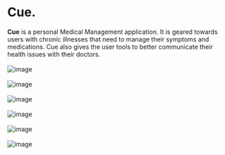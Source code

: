 # Cue.

**Cue** is a personal Medical Management application. It is geared towards users with chronic illnesses that need to manage their symptoms and medications. Cue also gives the user tools to better communicate their health issues with their doctors.<br><br>
![image](https://user-images.githubusercontent.com/20919596/50703218-096ee480-1019-11e9-9e9f-3a9b0b934721.png)<br><br>
![image](https://user-images.githubusercontent.com/20919596/50703229-1095f280-1019-11e9-9bea-2d6772cb64c4.png)<br><br>
![image](https://user-images.githubusercontent.com/20919596/50703250-20153b80-1019-11e9-99b8-747552ea267b.png)<br><br>
![image](https://user-images.githubusercontent.com/20919596/50703235-168bd380-1019-11e9-8150-0f50e03d14ea.png)<br><br>
![image](https://user-images.githubusercontent.com/20919596/50703255-29060d00-1019-11e9-9f25-eee46159e567.png)<br><br>
![image](https://user-images.githubusercontent.com/20919596/50703262-2e635780-1019-11e9-82d9-70b3dab0c0eb.png)
